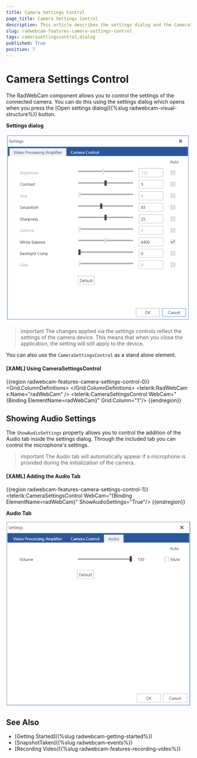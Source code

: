 ```yaml
---
title: Camera Settings Control
page_title: Camera Settings Control
description: This article describes the settings dialog and the CameraSettingsControl of RadWebCam.
slug: radwebcam-features-camera-settings-control
tags: camerasettingscontrol,dialog
published: True
position: 7
---
```


# Camera Settings Control

The RadWebCam component allows you to control the settings of the connected camera. You can do this using the settings dialog which opens when you press the [Open settings dialog]({%slug radwebcam-visual-structure%}) button.

__Settings dialog__

![{{ site.framework_name }} RadWebCam Settings Dialog](images/radwebcam-features-camera-settings-control-0.png)

>important The changes applied via the settings controls reflect the settings of the camera device. This means that when you close the application, the setting will still apply to the device.

You can also use the `CameraSettingsControl` as a stand alone element.

#### __[XAML] Using CameraSettingsControl__
{{region radwebcam-features-camera-settings-control-0}}
	<Grid>
		<Grid.ColumnDefinitions>
			<ColumnDefinition />
			<ColumnDefinition />
		</Grid.ColumnDefinitions>
		<telerik:RadWebCam x:Name="radWebCam" />
		<telerik:CameraSettingsControl WebCam="{Binding ElementName=radWebCam}" Grid.Column="1"/>
	</Grid>
{{endregion}}

## Showing Audio Settings

The `ShowAudioSettings` property allows you to control the addition of the Audio tab inside the settings dialog. Through the included tab you can control the microphone's settings.

>important The Audio tab will automatically appear if a microphone is provided during the initialization of the camera.

#### __[XAML] Adding the Audio Tab__
{{region radwebcam-features-camera-settings-control-1}}
	<telerik:CameraSettingsControl WebCam="{Binding ElementName=radWebCam}" ShowAudioSettings="True"/>
{{endregion}}

__Audio Tab__

![{{ site.framework_name }} RadWebCam Audio Tab](images/radwebcam-features-camera-settings-control-1.png)

## See Also  
* [Getting Started]({%slug radwebcam-getting-started%})
* [SnapshotTaken]({%slug radwebcam-events%})
* [Recording Video]({%slug radwebcam-features-recording-video%})
